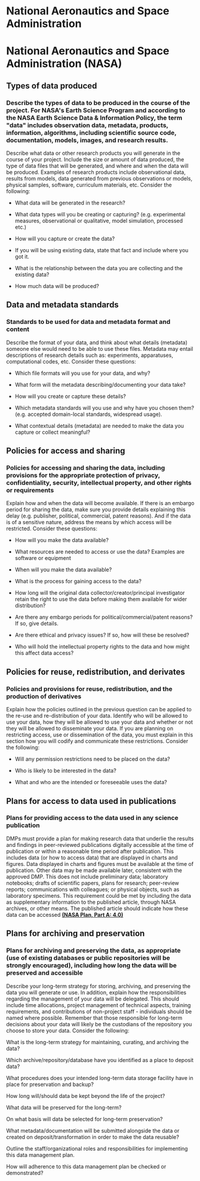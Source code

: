 National Aeronautics and Space Administration
=============================================

National Aeronautics and Space Administration (NASA)
====================================================

Types of data produced
----------------------

### Describe the types of data to be produced in the course of the project. For NASA's Earth Science Program and according to the NASA Earth Science Data & Information Policy, the term "data" includes observation data, metadata, products, information, algorithms, including scientific source code, documentation, models, images, and research results.

Describe what data or other research products you will generate in the course of your project. Include the size or amount of data produced, the type of data files that will be generated, and where and when the data will be produced. Examples of research products include observational data, results from models, data generated from previous observations or models, physical samples, software, curriculum materials, etc. Consider the following:

-   What data will be generated in the research?

-   What data types will you be creating or capturing? (e.g. experimental measures, observational or qualitative, model simulation, processed etc.)

-   How will you capture or create the data?

-   If you will be using existing data, state that fact and include where you got it.

-   What is the relationship between the data you are collecting and the existing data?

-   How much data will be produced?

Data and metadata standards
---------------------------

### Standards to be used for data and metadata format and content

Describe the format of your data, and think about what details (metadata) someone else would need to be able to use these files. Metadata may entail descriptions of research details such as: experiments, apparatuses, computational codes, etc. Consider these questions:

-   Which file formats will you use for your data, and why?

-   What form will the metadata describing/documenting your data take?

-   How will you create or capture these details?

-   Which metadata standards will you use and why have you chosen them? (e.g. accepted domain-local standards, widespread usage).

-   What contextual details (metadata) are needed to make the data you capture or collect meaningful?

Policies for access and sharing
-------------------------------

### Policies for accessing and sharing the data, including provisions for the appropriate protection of privacy, confidentiality, security, intellectual property, and other rights or requirements

Explain how and when the data will become available. If there is an embargo period for sharing the data, make sure you provide details explaining this delay (e.g. publisher, political, commercial, patent reasons). And if the data is of a sensitive nature, address the means by which access will be restricted. Consider these questions:

-   How will you make the data available?

-   What resources are needed to access or use the data? Examples are software or equipment

-   When will you make the data available?

-   What is the process for gaining access to the data?

-   How long will the original data collector/creator/principal investigator retain the right to use the data before making them available for wider distribution?

-   Are there any embargo periods for political/commercial/patent reasons? If so, give details.

-   Are there ethical and privacy issues? If so, how will these be resolved?

-   Who will hold the intellectual property rights to the data and how might this affect data access?

Policies for reuse, redistribution, and derivates
-------------------------------------------------

### Policies and provisions for reuse, redistribution, and the production of derivatives

Explain how the policies outlined in the previous question can be applied to the re-use and re-distribution of your data. Identify who will be allowed to use your data, how they will be allowed to use your data and whether or not they will be allowed to disseminate your data. If you are planning on restricting access, use or dissemination of the data, you must explain in this section how you will codify and communicate these restrictions. Consider the following:

-   Will any permission restrictions need to be placed on the data?

-   Who is likely to be interested in the data?

-   What and who are the intended or foreseeable uses the data?

Plans for access to data used in publications
---------------------------------------------

### Plans for providing access to the data used in any science publication

DMPs must provide a plan for making research data that underlie the results and findings in peer-reviewed publications digitally accessible at the time of publication or within a reasonable time period after publication. This includes data (or how to access data) that are displayed in charts and figures. Data displayed in charts and figures must be available at the time of publication. Other data may be made available later, consistent with the approved DMP. This does not include preliminary data; laboratory notebooks; drafts of scientific papers, plans for research; peer-review reports; communications with colleagues; or physical objects, such as laboratory specimens. This requirement could be met by including the data as supplementary information to the published article, through NASA archives, or other means. The published article should indicate how these data can be accessed [**(NASA Plan, Part A: 4.0)**]

Plans for archiving and preservation
------------------------------------

### Plans for archiving and preserving the data, as appropriate (use of existing databases or public repositories will be strongly encouraged), including how long the data will be preserved and accessible

Describe your long-term strategy for storing, archiving, and preserving the data you will generate or use. In addition, explain how the responsibilities regarding the management of your data will be delegated. This should include time allocations, project management of technical aspects, training requirements, and contributions of non-project staff - individuals should be named where possible. Remember that those responsible for long-term decisions about your data will likely be the custodians of the repository you choose to store your data. Consider the following:

What is the long-term strategy for maintaining, curating, and archiving the data?

Which archive/repository/database have you identified as a place to deposit data?

What procedures does your intended long-term data storage facility have in place for preservation and backup?

How long will/should data be kept beyond the life of the project?

What data will be preserved for the long-term?

On what basis will data be selected for long-term preservation?

What metadata/documentation will be submitted alongside the data or created on deposit/transformation in order to make the data reusable?

Outline the staff/organizational roles and responsibilities for implementing this data management plan.

How will adherence to this data management plan be checked or demonstrated?

  [**(NASA Plan, Part A: 4.0)**]: https://www.nasa.gov/sites/default/files/atoms/files/206985_2015_nasa_plan-for-web.pdf
